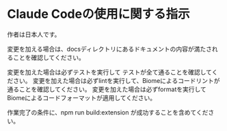 # Claude Codeの使用に関する指示

作者は日本人です。

変更を加える場合は、docsディレクトリにあるドキュメントの内容が満たされることを確認してください。

変更を加えた場合は必ずテストを実行して テストが全て通ることを確認してください。
変更を加えた場合は必ずlintを実行して、Biomeによるコードリントが通ることを確認してください。
変更を加えた場合は必ずformatを実行して Biomeによるコードフォーマットが適用してください。

作業完了の条件に、npm run build:extension が成功することを含めてください。
